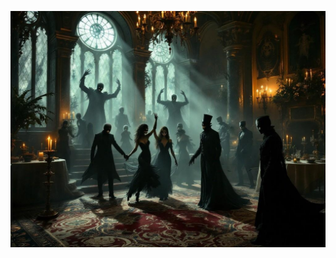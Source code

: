 ![A masquerade ball scene in a Victorian mansion where masked dancers cast impossible shadows. Ornate architecture and candlelight create an atmospheric setting, while hidden eldritch symbols appear in the decorative patterns. Some masks seem to shift and change when viewed closely.](illustration_caption_2.jpeg)
